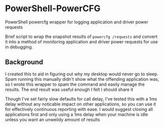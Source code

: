 # PowerShell-PowerCFG
PowerShell powercfg wrapper for logging application and driver power requests

Brief script to wrap the snapshot results of `powercfg /requests` and convert it into a method of monitoring application and driver power requests for use in debugging.

## Background

I created this to aid in figuring out why my desktop would never go to sleep. Spam running this manually didn't show what the offending application was, so I wrote this wrapper to spam the command and easily manage the results. The end result was useful enough I felt I should share it

Though I've set fairly slow defaults for call delay, I've tested this with a 1ms delay without any noticable impact on other applications, so you can use it for effectively continuous reporting with ease. I would suggest closing all applications first and only using a 1ms delay when your machine is idle unless you want an unweildy amount of results
